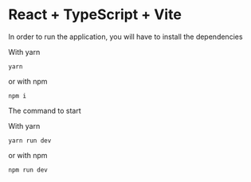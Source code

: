 # React + TypeScript + Vite

In order to run the application, you will have to install the dependencies

With yarn

`yarn`

or with npm

`npm i`

The command to start

With yarn

`yarn run dev`

or with npm

`npm run dev`
